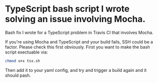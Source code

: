 # TypeScript bash script I wrote solving an issue involving Mocha.

Bash fix I wrote for a TypeScript problem in Travis CI that involves Mocha. 

If you're using Mocha and TypeScript and your build fails, SSH could be a factor. Please check this first obviously. First you want to make the bash script exectuable via:

```bash
chmod u+x tsx.sh
```

Then add it to your yaml config, and try and trigger a build again and it should pash.

